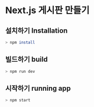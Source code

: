 # Next.js 게시판 만들기

## 설치하기 Installation

```bash
> npm install
```

## 빌드하기 build

```bash
> npm run dev
```

## 시작하기 running app
```bash
> npm start
```


